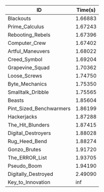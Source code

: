|ID|Time(s)|
|-|-|
|Blackouts|1.66883|
|Prime_Calculus|1.67243|
|Rebooting_Rebels|1.67396|
|Computer_Crew|1.67402|
|Artful_Maneuvers|1.68022|
|Creed_Symbol|1.69204|
|Grapevine_Squad|1.70362|
|Loose_Screws|1.74750|
|Byte_Mechanics|1.75350|
|Smalltalk_Dribble|1.75565|
|Beasts|1.85604|
|Pint_Sized_Benchwarmers|1.86199|
|Hackerjacks|1.87288|
|The_Hit_Blunders|1.87415|
|Digital_Destroyers|1.88028|
|Rug_Heed_Bend|1.88274|
|Gonzo_Brutes|1.91720|
|The_ERROR_List|1.93705|
|Pseudo_Boom|1.94190|
|Digitally_Destroyed|2.49090|
|Key_to_Innovation|inf|
